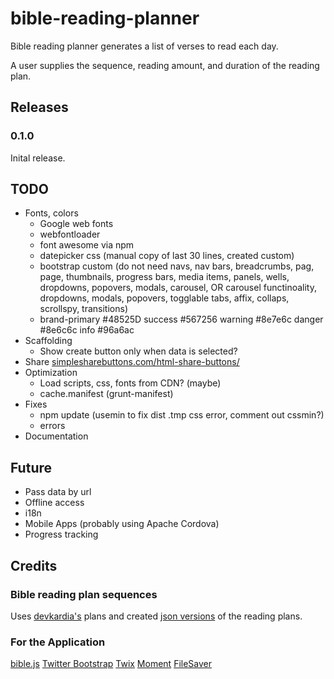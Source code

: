 bible-reading-planner
=====================

Bible reading planner generates a list of verses to read each day.

A user supplies the sequence, reading amount, and duration of the reading plan.

## Releases

### 0.1.0 
Inital release.

## TODO
- Fonts, colors
	- Google web fonts
	- webfontloader
	- font awesome via npm
	- datepicker css (manual copy of last 30 lines, created custom)
	- bootstrap custom (do not need navs, nav bars, breadcrumbs, pag, page, thumbnails, progress bars, media items, panels, wells, dropdowns, popovers, modals, carousel, OR carousel functinoality, dropdowns, modals, popovers, togglable tabs, affix, collaps, scrollspy, transitions)
	- brand-primary #48525D success #567256  warning #8e7e6c  danger #8e6c6c  info #96a6ac
- Scaffolding
	- Show create button only when data is selected?
- Share [simplesharebuttons.com/html-share-buttons/]()
- Optimization
	- Load scripts, css, fonts from CDN? (maybe)
	- cache.manifest (grunt-manifest)
- Fixes
	- npm update (usemin to fix dist .tmp css error, comment out cssmin?)
	- errors
- Documentation

## Future

- Pass data by url
- Offline access
- i18n
- Mobile Apps (probably using Apache Cordova)
- Progress tracking

## Credits

### Bible reading plan sequences
Uses [devkardia's](https://github.com/devkardia/bibleplan/tree/master/readingplans) plans and created [json versions](https://github.com/khornberg/readingplans/) of the reading plans.

### For the Application
[bible.js](https://github.com/johndyer/bibly)
[Twitter Bootstrap](http://getbootstrap.com)
[Twix](http://icambron.github.io/twix.js/)
[Moment](http://momentjs.com)
[FileSaver](http://eligrey.com/blog/post/saving-generated-files-on-the-client-side)
